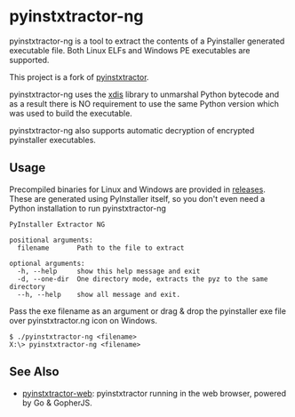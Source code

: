 # pyinstxtractor-ng

pyinstxtractor-ng is a tool to extract the contents of a Pyinstaller generated executable file. Both Linux ELFs and Windows PE executables are supported.

This project is a fork of [pyinstxtractor](https://github.com/extremecoders-re/pyinstxtractor).

pyinstxtractor-ng uses the [xdis](https://github.com/rocky/python-xdis/) library to unmarshal Python bytecode and as a result there is NO requirement to use the same Python version which was used to build the executable.

pyinstxtractor-ng also supports automatic decryption of encrypted pyinstaller executables.

## Usage

Precompiled binaries for Linux and Windows are provided in [releases](https://github.com/pyinstxtractor/pyinstxtractor-ng/releases). 
These are generated using PyInstaller itself, so you don't even need a Python installation to run pyinstxtractor-ng

```
PyInstaller Extractor NG

positional arguments:
  filename       Path to the file to extract

optional arguments:
  -h, --help     show this help message and exit
  -d, --one-dir  One directory mode, extracts the pyz to the same directory
  --h, --help    show all message and exit.
```

Pass the exe filename as an argument or drag & drop the pyinstaller exe file over pyinstxtractor.ng icon on Windows.
```
$ ./pyinstxtractor-ng <filename>
X:\> pyinstxtractor-ng <filename>
```

## See Also

- [pyinstxtractor-web](https://pyinstxtractor-web.netlify.app/): pyinstxtractor running in the web browser, powered by Go & GopherJS.
